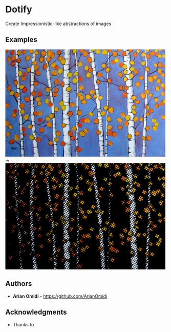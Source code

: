 # Dotify
Create Impressionistic-like abstractions of images

## Examples
<img src="./resources/images/trees.jpg?raw=true" width="500"> => <img src="./resources/images/dotified/trees_dotify.png?raw=true" width="500">

## Authors

* **Arian Omidi** - https://github.com/ArianOmidi


## Acknowledgments

* Thanks to 
